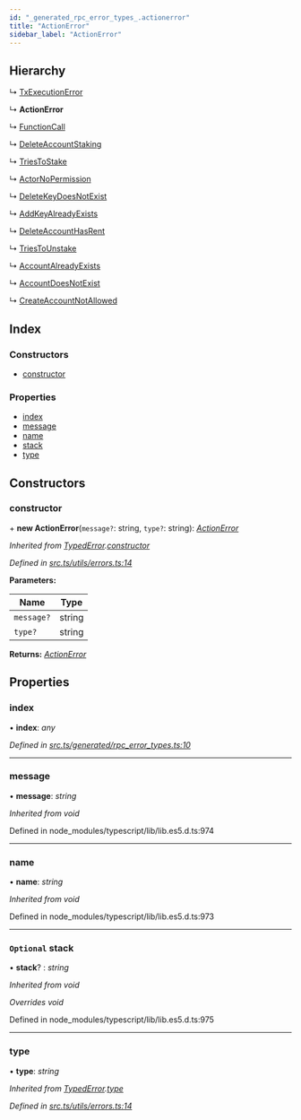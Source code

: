 ```yaml
---
id: "_generated_rpc_error_types_.actionerror"
title: "ActionError"
sidebar_label: "ActionError"
---
```


## Hierarchy

  ↳ [TxExecutionError](_generated_rpc_error_types_.txexecutionerror.md)

  ↳ **ActionError**

  ↳ [FunctionCall](_generated_rpc_error_types_.functioncall.md)

  ↳ [DeleteAccountStaking](_generated_rpc_error_types_.deleteaccountstaking.md)

  ↳ [TriesToStake](_generated_rpc_error_types_.triestostake.md)

  ↳ [ActorNoPermission](_generated_rpc_error_types_.actornopermission.md)

  ↳ [DeleteKeyDoesNotExist](_generated_rpc_error_types_.deletekeydoesnotexist.md)

  ↳ [AddKeyAlreadyExists](_generated_rpc_error_types_.addkeyalreadyexists.md)

  ↳ [DeleteAccountHasRent](_generated_rpc_error_types_.deleteaccounthasrent.md)

  ↳ [TriesToUnstake](_generated_rpc_error_types_.triestounstake.md)

  ↳ [AccountAlreadyExists](_generated_rpc_error_types_.accountalreadyexists.md)

  ↳ [AccountDoesNotExist](_generated_rpc_error_types_.accountdoesnotexist.md)

  ↳ [CreateAccountNotAllowed](_generated_rpc_error_types_.createaccountnotallowed.md)

## Index

### Constructors

* [constructor](_generated_rpc_error_types_.actionerror.md#constructor)

### Properties

* [index](_generated_rpc_error_types_.actionerror.md#index)
* [message](_generated_rpc_error_types_.actionerror.md#message)
* [name](_generated_rpc_error_types_.actionerror.md#name)
* [stack](_generated_rpc_error_types_.actionerror.md#optional-stack)
* [type](_generated_rpc_error_types_.actionerror.md#type)

## Constructors

###  constructor

\+ **new ActionError**(`message?`: string, `type?`: string): *[ActionError](_generated_rpc_error_types_.actionerror.md)*

*Inherited from [TypedError](_utils_errors_.typederror.md).[constructor](_utils_errors_.typederror.md#constructor)*

*Defined in [src.ts/utils/errors.ts:14](https://github.com/nearprotocol/nearlib/blob/36a8ddc/src.ts/utils/errors.ts#L14)*

**Parameters:**

Name | Type |
------ | ------ |
`message?` | string |
`type?` | string |

**Returns:** *[ActionError](_generated_rpc_error_types_.actionerror.md)*

## Properties

###  index

• **index**: *any*

*Defined in [src.ts/generated/rpc_error_types.ts:10](https://github.com/nearprotocol/nearlib/blob/36a8ddc/src.ts/generated/rpc_error_types.ts#L10)*

___

###  message

• **message**: *string*

*Inherited from void*

Defined in node_modules/typescript/lib/lib.es5.d.ts:974

___

###  name

• **name**: *string*

*Inherited from void*

Defined in node_modules/typescript/lib/lib.es5.d.ts:973

___

### `Optional` stack

• **stack**? : *string*

*Inherited from void*

*Overrides void*

Defined in node_modules/typescript/lib/lib.es5.d.ts:975

___

###  type

• **type**: *string*

*Inherited from [TypedError](_utils_errors_.typederror.md).[type](_utils_errors_.typederror.md#type)*

*Defined in [src.ts/utils/errors.ts:14](https://github.com/nearprotocol/nearlib/blob/36a8ddc/src.ts/utils/errors.ts#L14)*
